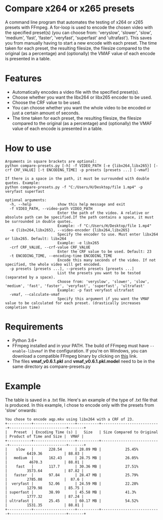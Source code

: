 # Compare x264 or x265 presets
A command line program that automates the testing of x264 or x265 presets with FFmpeg. A for-loop is used to encode the chosen video with the specified preset(s) (you can choose from: 'veryslow', 'slower', 'slow', 'medium', 'fast', 'faster', 'veryfast', 'superfast' and 'ultrafast'). This saves you from manually having to start a new encode with each preset. The time taken for each preset, the resulting filesize, the filesize compared to the original (as a percentage) and (optionally) the VMAF value of each encode is presented in a table. 
# Features
- Automatically encodes a video file with the specified preset(s).
- Choose whether you want the libx264 or libx265 encoder to be used.
- Choose the CRF value to be used.
- You can choose whether you want the whole video to be encoded or just a certain amount of seconds.
- The time taken for each preset, the resulting filesize, the filesize compared to the original (as a percentage) and (optionally) the VMAF value of each encode is presented in a table.
# How to use
```
Arguments in square brackets are optional:
python compare-presets.py [-h] -f VIDEO_PATH [-e {libx264,libx265}] [-crf CRF_VALUE] [-t ENCODING_TIME] -p presets [presets ...] [-vmaf]

If there is a space in the path, it must be surrounded with double quotes. Example:
python compare-presets.py -f "C:/Users/H/Desktop/file 1.mp4" -p veryfast superfast

optional arguments:
  -h, --help            show this help message and exit
  -f VIDEO_PATH, --video-path VIDEO_PATH
                        Enter the path of the video. A relative or absolute path can be specified.If the path contains a space, it must be surrounded in double quotes.
                        Example: -f "C:/Users/H/Desktop/file 1.mp4"
  -e {libx264,libx265}, --video-encoder {libx264,libx265}
                        Specify the encoder to use. Must enter libx264 or libx265. Default: libx264
                        Example: -e libx265
  -crf CRF_VALUE, --crf-value CRF_VALUE
                        Enter the CRF value to be used. Default: 23
  -t ENCODING_TIME, --encoding-time ENCODING_TIME
                        Encode this many seconds of the video. If not specified, the whole video will get encoded.
  -p presets [presets ...], --presets presets [presets ...]
                        List the presets you want to be tested (separated by a space).
                        Choose from: 'veryslow', 'slower', 'slow', 'medium', 'fast', 'faster', 'veryfast', 'superfast', 'ultrafast'
                        Example: -p fast veryfast ultrafast
  -vmaf, --calculate-vmaf
                        Specify this argument if you want the VMAF value to be calculated for each preset. (drastically increases completion time)
```
# Requirements
- Python 3.6+
- FFmpeg installed and in your PATH. The build of FFmpeg must have `--enable-libvmaf` in the configuration. If you're on Windows, you can download a compatible FFmpeg binary by clicking on [this](http://learnffmpeg.s3.amazonaws.com/ffmpeg-vmaf-static-bin.zip) link.
- The files **vmaf_v0.6.1.pkl** and **vmaf_v0.6.1.pkl.model** need to be in the same directory as compare-presets.py
# Example
The table is saved in a .txt file. Here's an example of the type of .txt file that is produced. In this example, I chose to encode only with the presets from 'slow' onwards:
```
You chose to encode aqp.mkv using libx264 with a CRF of 23.
+-----------+-------------------+----------+---------------------------+--------------------------+-------+
|   Preset  | Encoding Time (s) |   Size   | Size Compared to Original | Product of Time and Size |  VMAF |
+-----------+-------------------+----------+---------------------------+--------------------------+-------+
|    slow   |       228.54      | 28.09 MB |           25.45%          |         6419.36          | 88.03 |
|   medium  |       162.43      | 28.75 MB |           26.05%          |          4670.3          | 88.01 |
|    fast   |       117.7       | 30.36 MB |           27.51%          |         3573.64          | 87.82 |
|   faster  |       97.84       | 28.47 MB |           25.79%          |         2785.08          |  87.6 |
|  veryfast |       52.06       | 24.59 MB |           22.28%          |         1279.98          | 85.75 |
| superfast |       38.99       | 45.58 MB |           41.3%           |         1777.32          | 87.24 |
| ultrafast |       25.45       | 60.17 MB |           54.52%          |         1531.35          | 88.81 |
+-----------+-------------------+----------+---------------------------+--------------------------+-------+
```

